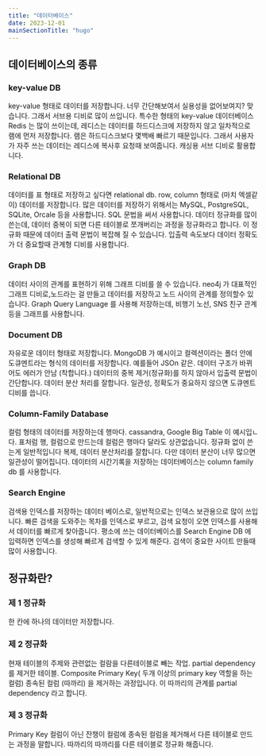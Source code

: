 ```yaml
---
title: "데이터베이스"
date: 2023-12-01
mainSectionTitle: "hugo"
---
```

## 데이터베이스의 종류

### key-value DB
key-value 형태로 데이터를 저장합니다. 너무 간단해보여서 실용성을 없어보여지? 맞습니다. 그래서 서브용 디비로 많이 쓰입니다. 
특수한 형태의 key-value 데이터베이스 Redis 는 많이 쓰이는데, 레디스는 데이터를 하드디스크에 저장하지 않고 일차적으로 램에 먼저 저장합니다. 
램은 하드디스크보다 몇백배 빠르기 때문입니다. 그래서 사용자가 자주 쓰는 데이터는 레디스에 복사후 요청때 보여줍니다. 캐싱용 서브 디비로 활용합니다.

### Relational DB
데이터를 표 형태로 저장하고 싶다면 relational db. row, column 형태로 (마치 엑셀같이) 데이터를 저장합니다. 많은 데이터를 저장하기 위해서는 MySQL, PostgreSQL, SQLite, Orcale 등을 사용합니다. SQL 문법을 써서 사용합니다. 데이터 정규화를 많이 쓴는데, 데이터 중복이 되면 다른 테이블로 쪼개버리는 과정을 정규화라고 합니다. 이 정규화 때문에 데이터 출력 문법이 복잡해 질 수 있습니다. 입출력 속도보다 데이터 정확도가 더 중요할때 관계형 디비를 사용합니다. 

### Graph DB
데이터 사이의 관계를 표현하기 위해 그래프 디비를 쓸 수 있습니다. neo4j 가 대표적인 그래프 디비로,노드라는 걸 만들고 데이터를 저장하고 노드 사이의 관계를 정의할수 있습니다. Graph Query Language 를 사용해 저장하는데, 비행기 노선, SNS 친구 관계등을 그래프를 사용합니다.

### Document DB
자유로운 데이터 형태로 저장합니다. MongoDB 가 예시이고 컬렉션이라는 폴더 안에 도큐멘트라는 형식의 데이터를 저장합니다. 예를들어 JSOn 같은. 데이터 구조가 바뀌어도 에러가 안남 (착합니다.) 데이터의 중복 제거(정규화)를 하지 않아서 입출력 문법이 간단합니다. 데이터 분산 처리를 잘합니다. 일관성, 정확도가 중요하지 않으면 도큐멘트 디비를 씁니다.

### Column-Family Database
컬럼 형태의 데이터를 저장하는데 행마다. cassandra, Google Big Table 이 예시입ㄴ다. 표처럼 행, 컬럼으로 만드는데 컬럼은 행마다 달라도 상관없습니다. 정규화 없이 쓴는게 일반적입니다 복제, 데이터 분산처리를 잘합니다. 다만 데이터 분산이 너무 많으면 일관성이 떨어집니다. 데이터의 시간기록을 저장하는 데이터베이스는 column family db 를 사용합니다.

### Search Engine
검색용 인덱스를 저장하는 데이터 베이스로, 일반적으로는 인덱스 보관용으로 많이 쓰입니다. 빠른 검색을 도와주는 목차를 인덱스로 부르고, 검색 요청이 오면 인덱스를 사용해서 데이터를 빠르게 찾아줍니다. 평소에 쓰는 데이터베이스를 Search Engine DB 에 입력하면 인덱스를 생성해 빠르게 검색할 수 있게 해준다. 검색이 중요한 사이트 만들때 많이 사용합니다. 


## 정규화란?
### 제 1 정규화
한 칸에 하나의 데이터만 저장합니다. 
### 제 2 정규화
현재 테이블의 주제와 관련없는 컬람을 다른테이블로 빼는 작업. partial dependency 를 제거한 테이블. 
Composite Primary Key( 두개 이상의 primary key 역할을 하는 컬럼) 종속된 컬럼 (따까리) 을 제거하는 과정입니다. 이 따까리의 관계를 partial dependency 라고 합니다.
### 제 3 정규화
Primary Key 컬럼이 아닌 잔챙이 컬럼에 종속된 컬럼을 제거해서 다른 테이블로 만드는 과정을 말합니다. 따까리의 따까리를 다른 테이블로 정규화 해줍니다.